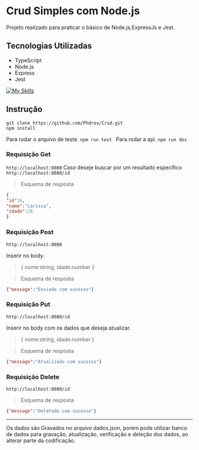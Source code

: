 # Crud Simples com Node.js

Projeto realizado para praticar o básico de Node.js,ExpressJs e Jest.

 ## Tecnologias Utilizadas

- TypeScript
- Node.js
- Express
- Jest
  
[![My Skills](https://skillicons.dev/icons?i=nodejs,jest,express,typescript)](https://skillicons.dev)

## Instrução

```
git clone https://github.com/Phdrox/Crud.git
npm install
```
Para rodar o arquivo de teste.
```npm run test ```
Para rodar a api.
```npm run dev ```
### Requisição Get
``http://localhost:8080``
Caso deseje buscar por um resultado específico
``http://localhost:8080/id``

>Esquema de resposta

```json
{
"id":6,
"name":"Larissa",
"idade":28
}
```
### Requisição Post
``http://localhost:8080``

Inserir no body.
>{ nome:string, idade:number }

>Esquema de resposta

```json
{"message":"Enviado com sucesso"}
```

### Requisição Put
``http://localhost:8080/id``

Inserir no body com os dados que deseja atualizar.
>{ nome:string, idade:number }

>Esquema de resposta

```json
{"message":"Atualizado com sucesso"}
```

### Requisição Delete
``http://localhost:8080/id``

>Esquema de resposta

```json
{"message":"Deletado com sucesso"}
```
________________________________________________________________________________________________________
Os dados são Gravados no arquivo dados.json, porém pode utilizar banco de dados para gravação, atualização, verificação e deleção dos dados,
ao alterar parte da codificação. 






